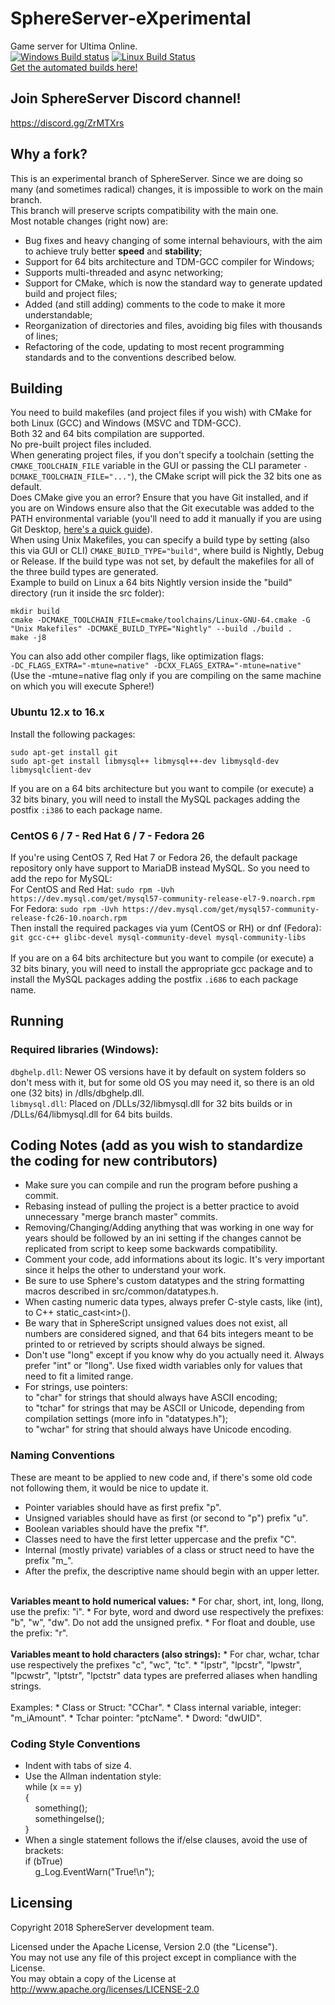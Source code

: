 # SphereServer-eXperimental
Game server for Ultima Online.
<br>
[![Windows Build status](https://ci.appveyor.com/api/projects/status/ab152o83mipjojin/branch/master?svg=true)](https://ci.appveyor.com/project/cbnolok/source2/branch/master)
[![Linux Build Status](https://travis-ci.org/Sphereserver/Source-experimental.svg?branch=master)](https://travis-ci.org/Sphereserver/Source-experimental)
<br><a href="https://forum.spherecommunity.net/sshare.php?srt=4">Get the automated builds here!</a>


## Join SphereServer Discord channel!
https://discord.gg/ZrMTXrs


## Why a fork?

This is an experimental branch of SphereServer. Since we are doing so many (and sometimes radical) changes, it is impossible to work on the main branch.<br>
This branch will preserve scripts compatibility with the main one.<br>
Most notable changes (right now) are:
* Bug fixes and heavy changing of some internal behaviours, with the aim to achieve truly better <b>speed</b> and <b>stability</b>;
* Support for 64 bits architecture and TDM-GCC compiler for Windows;
* Supports multi-threaded and async networking;
* Support for CMake, which is now the standard way to generate updated build and project files;
* Added (and still adding) comments to the code to make it more understandable;
* Reorganization of directories and files, avoiding big files with thousands of lines;
* Refactoring of the code, updating to most recent programming standards and to the conventions described below.


## Building

You need to build makefiles (and project files if you wish) with CMake for both Linux (GCC) and Windows (MSVC and TDM-GCC).<br>
Both 32 and 64 bits compilation are supported.<br>
No pre-built project files included.<br>
When generating project files, if you don't specify a toolchain (setting the `CMAKE_TOOLCHAIN_FILE` variable in the GUI or passing the CLI parameter `-DCMAKE_TOOLCHAIN_FILE="..."`),
 the CMake script will pick the 32 bits one as default.<br>
Does CMake give you an error? Ensure that you have Git installed, and if you are on Windows ensure also that the Git executable was added to the PATH environmental variable
 (you'll need to add it manually if you are using Git Desktop,
 <a href="https://stackoverflow.com/questions/26620312/installing-git-in-path-with-github-client-for-windows?answertab=votes#tab-top">here's a quick guide</a>).<br>
When using Unix Makefiles, you can specify a build type by setting (also this via GUI or CLI) `CMAKE_BUILD_TYPE="build"`, where build is Nightly, Debug or Release. If the build type
 was not set, by default the makefiles for all of the three build types are generated.<br>
Example to build on Linux a 64 bits Nightly version inside the "build" directory (run it inside the src folder): <br>
```
mkdir build
cmake -DCMAKE_TOOLCHAIN_FILE=cmake/toolchains/Linux-GNU-64.cmake -G "Unix Makefiles" -DCMAKE_BUILD_TYPE="Nightly" --build ./build .
make -j8
```
You can also add other compiler flags, like optimization flags: <br>
```-DC_FLAGS_EXTRA="-mtune=native" -DCXX_FLAGS_EXTRA="-mtune=native"```<br>
(Use the -mtune=native flag only if you are compiling on the same machine on which you will execute Sphere!)

### Ubuntu 12.x to 16.x
Install the following packages:
```
sudo apt-get install git
sudo apt-get install libmysql++ libmysql++-dev libmysqld-dev libmysqlclient-dev
```
If you are on a 64 bits architecture but you want to compile (or execute) a 32 bits binary, you will need to
 install the MySQL packages adding the postfix `:i386` to each package name.

### CentOS 6 / 7 - Red Hat 6 / 7 - Fedora 26
If you're using CentOS 7, Red Hat 7 or Fedora 26, the default package repository only have support to MariaDB instead MySQL. So you need to add the repo for MySQL:<br>
For CentOS and Red Hat: `sudo rpm -Uvh https://dev.mysql.com/get/mysql57-community-release-el7-9.noarch.rpm`<br>
For Fedora: `sudo rpm -Uvh https://dev.mysql.com/get/mysql57-community-release-fc26-10.noarch.rpm`<br>
Then install the required packages via yum (CentOS or RH) or dnf (Fedora): `git gcc-c++ glibc-devel mysql-community-devel mysql-community-libs`<br>
<br>If you are on a 64 bits architecture but you want to compile (or execute) a 32 bits binary, you will need to install the appropriate gcc package
 and to install the MySQL packages adding the postfix `.i686` to each package name.


## Running

### Required libraries (Windows):
`dbghelp.dll`: Newer OS versions have it by default on system folders so don't mess with it, but for some old OS you may need it, 
 so there is an old one (32 bits) in /dlls/dbghelp.dll.<br>
`libmysql.dll`: Placed on /DLLs/32/libmysql.dll for 32 bits builds or in /DLLs/64/libmysql.dll for 64 bits builds.


## Coding Notes (add as you wish to standardize the coding for new contributors)

* Make sure you can compile and run the program before pushing a commit.
* Rebasing instead of pulling the project is a better practice to avoid unnecessary "merge branch master" commits.
* Removing/Changing/Adding anything that was working in one way for years should be followed by an ini setting if the changes
  cannot be replicated from script to keep some backwards compatibility.
* Comment your code, add informations about its logic. It's very important since it helps the other to understand your work.
* Be sure to use Sphere's custom datatypes and the string formatting macros described in src/common/datatypes.h.
* When casting numeric data types, always prefer C-style casts, like (int), to C++ static_cast&lt;int&gt;().
* Be wary that in SphereScript unsigned values does not exist, all numbers are considered signed, and that 64 bits integers meant
  to be printed to or retrieved by scripts should always be signed.
* Don't use "long" except if you know why do you actually need it. Always prefer "int" or "llong".
  Use fixed width variables only for values that need to fit a limited range.
* For strings, use pointers:<br>
  to "char" for strings that should always have ASCII encoding;<br>
  to "tchar" for strings that may be ASCII or Unicode, depending from compilation settings (more info in "datatypes.h");<br>
  to "wchar" for string that should always have Unicode encoding.


### Naming Conventions
These are meant to be applied to new code and, if there's some old code not following them, it would be nice to update it.
<br>
* Pointer variables should have as first prefix "p".
* Unsigned variables should have as first (or second to "p") prefix "u".
* Boolean variables should have the prefix "f".
* Classes need to have the first letter uppercase and the prefix "C".
* Internal (mostly private) variables of a class or struct need to have the prefix "m_".
* After the prefix, the descriptive name should begin with an upper letter.
<br>
<b>Variables meant to hold numerical values:</b>
* For char, short, int, long, llong, use the prefix: "i".
* For byte, word and dword use respectively the prefixes: "b", "w", "dw". Do not add the unsigned prefix.
* For float and double, use the prefix: "r".
<br>
<br>
<b>Variables meant to hold characters (also strings):</b>
* For char, wchar, tchar use respectively the prefixes "c", "wc", "tc".
* "lpstr", "lpcstr", "lpwstr", "lpcwstr", "lptstr", "lpctstr" data types are preferred aliases when handling strings.
<br>
<br>
Examples:
* Class or Struct: "CChar".
* Class internal variable, integer: "m_iAmount".
* Tchar pointer: "ptcName".
* Dword: "dwUID".

### Coding Style Conventions
* Indent with tabs of size 4.
* Use the Allman indentation style:<br>
while (x == y)<br>
{<br>
&nbsp;&nbsp;&nbsp;&nbsp;something();<br>
&nbsp;&nbsp;&nbsp;&nbsp;somethingelse();<br>
}
* When a single statement follows the if/else clauses, avoid the use of brackets:<br>
if (bTrue)<br>
&nbsp;&nbsp;&nbsp;&nbsp;g_Log.EventWarn("True!\n");


## Licensing

Copyright 2018 SphereServer development team.<br>

Licensed under the Apache License, Version 2.0 (the "License").<br>
You may not use any file of this project except in compliance with the License.<br>
You may obtain a copy of the License at http://www.apache.org/licenses/LICENSE-2.0